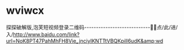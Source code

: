 # wviwcx
探探破解版,泡芙短视频登录二维码----------------------------🔔🔔点/此/进/入/http://www.baidu.com/link?url=NoK8PT47PahMhFH8Vie_jnciyIKNTTtVBQKpill6udK&amp;wd
